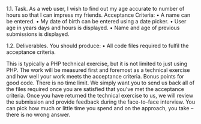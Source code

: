 1.1.  Task.
As a web user, I wish to find out my age accurate to number of hours so that I can impress my friends.
Acceptance Criteria:
•         A name can be entered.
•         My date of birth can be entered using a date picker.
•         User age in years days and hours is displayed.
•         Name and age of previous submissions is displayed.

1.2.  Deliverables.  You should produce:
•         All code files required to fulfil the acceptance criteria.
 
This is typically a PHP technical exercise, but it is not limited to just using PHP.
The work will be measured first and foremost as a technical exercise and how well your work meets the acceptance criteria. Bonus points for good code.
There is no time limit. We simply want you to send us back all of the files required once you are satisfied that you’ve met the acceptance criteria.
Once you have returned the technical exercise to us, we will review the submission and provide feedback during the face-to-face interview.
You can pick how much or little time you spend and on the approach, you take – there is no wrong answer.
